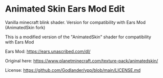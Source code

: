 # Animated Skin Ears Mod Edit
Vanilla minecraft blink shader. Version for compatibility with Ears Mod (AnimatedSkin fork)

This is a modified version of the "AnimatedSkin" shader for compatibility with Ears Mod

Ears Mod: https://ears.unascribed.com/dl/

Original here: https://www.planetminecraft.com/texture-pack/animatedskin/

License: https://github.com/Godlander/vpp/blob/main/LICENSE.md
